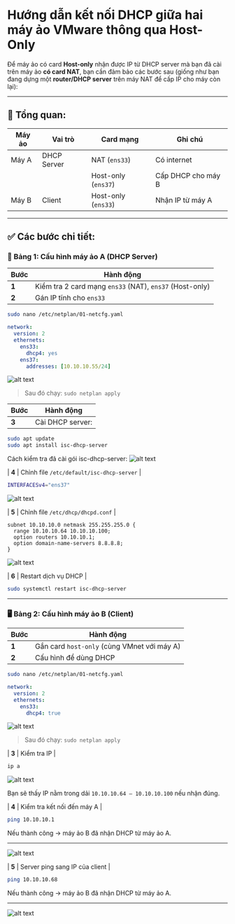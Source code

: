 # Hướng dẫn kết nối DHCP giữa hai máy ảo VMware thông qua Host-Only

Để máy ảo có card **Host-only** nhận được IP từ DHCP server mà bạn đã cài trên máy ảo **có card NAT**, bạn cần đảm bảo các bước sau (giống như bạn đang dựng một **router/DHCP server** trên máy NAT để cấp IP cho máy còn lại):

---

## 🧠 Tổng quan:

| Máy ảo | Vai trò | Card mạng | Ghi chú |
|--------|--------|------------|--------|
| Máy A  | DHCP Server | NAT (`ens33`) | Có internet |
|        |               | Host-only (`ens37`) | Cấp DHCP cho máy B |
| Máy B  | Client | Host-only (`ens33`) | Nhận IP từ máy A |

---

## ✅ Các bước chi tiết:

### 🔧 Bảng 1: Cấu hình máy ảo A (DHCP Server)

| Bước | Hành động |
|------|-----------|
| **1** | Kiểm tra 2 card mạng `ens33` (NAT), `ens37` (Host-only) |
| **2** | Gán IP tĩnh cho `ens33` |

```bash
sudo nano /etc/netplan/01-netcfg.yaml
```

```yaml
network:
  version: 2
  ethernets:
    ens33:
      dhcp4: yes
    ens37:
      addresses: [10.10.10.55/24]
```
![alt text](image-30.png)


> Sau đó chạy: `sudo netplan apply`

| Bước | Hành động |
|------|-----------|
| **3** | Cài DHCP server: |

```bash
sudo apt update
sudo apt install isc-dhcp-server
```
Cách kiểm tra đã cài gói isc-dhcp-server:
![alt text](image-10.png)


| **4** | Chỉnh file `/etc/default/isc-dhcp-server` |

```bash
INTERFACESv4="ens37"
```
![alt text](image-31.png)


| **5** | Chỉnh file `/etc/dhcp/dhcpd.conf` |

```
subnet 10.10.10.0 netmask 255.255.255.0 {
  range 10.10.10.64 10.10.10.100;
  option routers 10.10.10.1;
  option domain-name-servers 8.8.8.8;
}
```
![alt text](image-32.png)


| **6** | Restart dịch vụ DHCP |

```bash
sudo systemctl restart isc-dhcp-server
```

---

### 🖥️ Bảng 2: Cấu hình máy ảo B (Client)

| Bước | Hành động |
|------|-----------|
| **1** | Gắn card `host-only` (cùng VMnet với máy A) |
| **2** | Cấu hình để dùng DHCP |

```bash
sudo nano /etc/netplan/01-netcfg.yaml
```

```yaml
network:
  version: 2
  ethernets:
    ens33:
      dhcp4: true
```
![alt text](image-33.png)


> Sau đó chạy: `sudo netplan apply`

| **3** | Kiểm tra IP |

```bash
ip a
```
![alt text](image-34.png)


Bạn sẽ thấy IP nằm trong dải `10.10.10.64 – 10.10.10.100` nếu nhận đúng.

| **4** | Kiểm tra kết nối đến máy A |

```bash
ping 10.10.10.1
```

Nếu thành công → máy ảo B đã nhận DHCP từ máy ảo A.

---
![alt text](image-35.png)

| **5** | Server ping sang IP của client |

```bash
ping 10.10.10.68
```

Nếu thành công → máy ảo B đã nhận DHCP từ máy ảo A.

---
![alt text](image-37.png)
